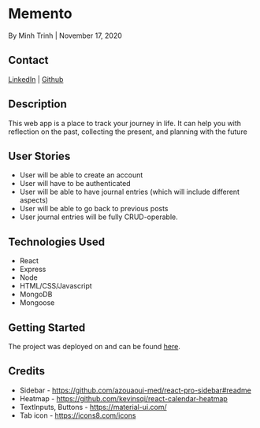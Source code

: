 # Memento

By Minh Trinh | November 17, 2020


## Contact

[LinkedIn](https://www.linkedin.com/in/m-trinh/) | [Github](https://github.com/mtrinh11)


## Description

This web app is a place to track your journey in life. It can help you with reflection on the past, collecting the present, and planning with the future


## User Stories

- User will be able to create an account
- User will have to be authenticated
- User will be able to have journal entries (which will include different aspects)
- User will be able to go back to previous posts
- User journal entries will be fully CRUD-operable.



## Technologies Used
* React 
* Express
* Node
* HTML/CSS/Javascript
* MongoDB
* Mongoose


## Getting Started

The project was deployed on and can be found [here](#https://mementoapplication.herokuapp.com/).


## Credits
- Sidebar - https://github.com/azouaoui-med/react-pro-sidebar#readme
- Heatmap - https://github.com/kevinsqi/react-calendar-heatmap
- TextInputs, Buttons - https://material-ui.com/
- Tab icon - https://icons8.com/icons

